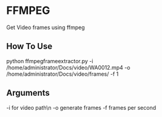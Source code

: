 # FFMPEG
Get Video frames using ffmpeg

## How To Use
python ffmpegframeextractor.py -i /home/administrator/Docs/video/WA0012.mp4 -o /home/administrator/Docs/video/frames/ -f 1

## Arguments
-i for video path\\n
-o generate frames 
-f frames per second
